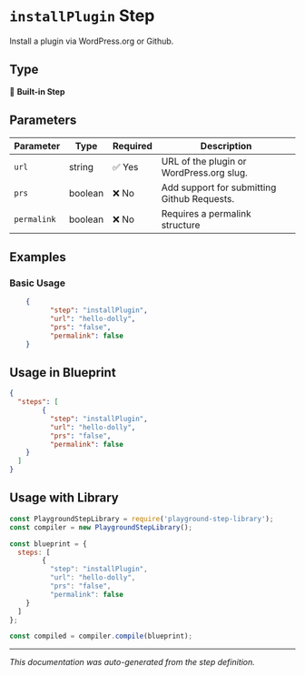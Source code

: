 # `installPlugin` Step

Install a plugin via WordPress.org or Github.

## Type
🔧 **Built-in Step**

## Parameters

| Parameter | Type | Required | Description |
|-----------|------|----------|-------------|
| `url` | string | ✅ Yes | URL of the plugin or WordPress.org slug. |
| `prs` | boolean | ❌ No | Add support for submitting Github Requests. |
| `permalink` | boolean | ❌ No | Requires a permalink structure |


## Examples

### Basic Usage
```json
    {
          "step": "installPlugin",
          "url": "hello-dolly",
          "prs": "false",
          "permalink": false
    }
```

## Usage in Blueprint

```json
{
  "steps": [
        {
          "step": "installPlugin",
          "url": "hello-dolly",
          "prs": "false",
          "permalink": false
    }
  ]
}
```

## Usage with Library

```javascript
const PlaygroundStepLibrary = require('playground-step-library');
const compiler = new PlaygroundStepLibrary();

const blueprint = {
  steps: [
        {
          "step": "installPlugin",
          "url": "hello-dolly",
          "prs": "false",
          "permalink": false
    }
  ]
};

const compiled = compiler.compile(blueprint);
```

---

*This documentation was auto-generated from the step definition.*
